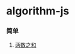 # algorithm-js

### 简单
1. [两数之和](https://github.com/tfeng-use/algorithm-js/easy/blob/master/README.md)
